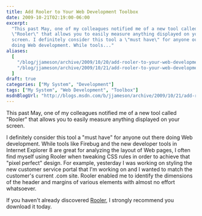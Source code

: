 ```yaml
---
title: Add Rooler to Your Web Development Toolbox
date: 2009-10-21T02:19:00-06:00
excerpt:
  "This past May, one of my colleagues notified me of a new tool called
  \"Rooler\" that allows you to easily measure anything displayed on your
  screen. I definitely consider this tool a \"must have\" for anyone out there
  doing Web development. While tools..."
aliases:
  [
    "/blog/jjameson/archive/2009/10/20/add-rooler-to-your-web-development-toolbox.aspx",
    "/blog/jjameson/archive/2009/10/21/add-rooler-to-your-web-development-toolbox.aspx",
  ]
draft: true
categories: ["My System", "Development"]
tags: ["My System", "Web Development", "Toolbox"]
msdnBlogUrl: "http://blogs.msdn.com/b/jjameson/archive/2009/10/21/add-rooler-to-your-web-development-toolbox.aspx"
---
```


This past May, one of my colleagues notified me of a new tool called "Rooler"
that allows you to easily measure anything displayed on your screen.

I definitely consider this tool a "must have" for anyone out there doing Web
development. While tools like Firebug and the new developer tools in Internet
Explorer 8 are great for analyzing the layout of Web pages, I often find myself
using Rooler when tweaking CSS rules in order to achieve that "pixel perfect"
design. For example, yesterday I was working on styling the new customer service
portal that I'm working on and I wanted to match the customer's current .com
site. Rooler enabled me to identify the dimensions of the header and margins of
various elements with almost no effort whatsoever.

If you haven't already discovered [Rooler](http://blois.us/Rooler/), I strongly
recommend you download it today.

